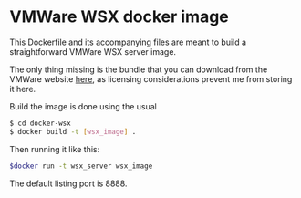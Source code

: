 # VMWare WSX docker image

This Dockerfile and its accompanying files are meant to build a straightforward VMWare WSX server image.

The only thing missing is the bundle that you can download from the VMWare website [here], as licensing considerations prevent me from storing it here.

Build the image is done using the usual
```sh
$ cd docker-wsx
$ docker build -t [wsx_image] .
```

Then running it like this:

```sh
$docker run -t wsx_server wsx_image
```
The default listing port is 8888.

[here]:https://my.vmware.com/web/vmware/details?downloadGroup=WKST-WSX-102&productId=293
